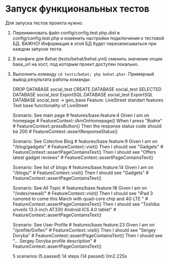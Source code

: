 Запуск функциональных тестов
============================

Для запуска тестов проекта нужно:
1. Переименовать файл config/config.test.php.dist в config/config.test.php и
    изменить настройки подключения к тестовой БД.
    ВАЖНО! Информация в этой БД будет перезаписываться при каждом запуске теста.

2. В конфиге для Behat (tests/behat/behat.yml) сменить значение опции base_url на хост, под которым проект доступен локально.

3. Выполнить команду ```cd tests/behat; php behat.phar```. Примерный вывод результата работы команды:

    DROP DATABASE social_test 
    CREATE DATABASE social_test 
    SELECTED DATABASE social_test 
    ExportSQL DATABASE social_test 
    ExportSQL DATABASE social_test -> geo_base 
    Feature: LiveStreet standart features
      Test base functionality of LiveStreet
    
      Scenario: See main page                       # features/base.feature:4
        Given I am on homepage                      # FeatureContext::iAmOnHomepage()
        When I press "Войти"                        # FeatureContext::pressButton()
        Then the response status code should be 200 # FeatureContext::assertResponseStatus()
    
      Scenario: See Colective Blog                       # features/base.feature:9
        Given I am on "/blog/gadgets"                    # FeatureContext::visit()
        Then I should see "Gadgets"                      # FeatureContext::assertPageContainsText()
        Then I should see "Offers latest gadget reviews" # FeatureContext::assertPageContainsText()
    
      Scenario: See list of blogs                        # features/base.feature:14
        Given I am on "/blogs/"                          # FeatureContext::visit()
        Then I should see "Gadgets"                      # FeatureContext::assertPageContainsText()
    
      Scenario: See All Topic                                                                 # features/base.feature:18
        Given I am on "/index/newall/"                                                        # FeatureContext::visit()
        Then I should see "iPad 3 rumored to come this March with quad-core chip and 4G LTE " # FeatureContext::assertPageContainsText()
        Then I should see "Toshiba unveils 13.3-inch AT330 Android ICS 4.0 tablet"            # FeatureContext::assertPageContainsText()
    
      Scenario: See User Profile                                                              # features/base.feature:23
        Given I am on "/profile/Golfer/"                                                      # FeatureContext::visit()
        Then I should see "Sergey Doryba"                                                     # FeatureContext::assertPageContainsText()
        Then I should see "... Sergey Doryba profile description"                             # FeatureContext::assertPageContainsText()
    
    5 scenarios (5 passed)
    14 steps (14 passed)
    0m2.225s

